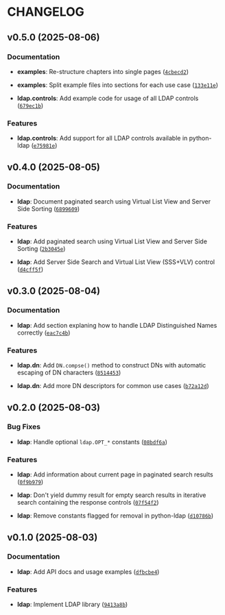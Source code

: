 # CHANGELOG

<!-- version list -->

## v0.5.0 (2025-08-06)

### Documentation

- **examples**: Re-structure chapters into single pages
  ([`4cbecd2`](https://github.com/Free-IAM/freeiam/commit/4cbecd2ded63bf91155a9152eb29cf5aeefd4fec))

- **examples**: Split example files into sections for each use case
  ([`133e11e`](https://github.com/Free-IAM/freeiam/commit/133e11e36f11267a4bc7d0da4e9be53501e0bc7d))

- **ldap.controls**: Add example code for usage of all LDAP controls
  ([`679ec1b`](https://github.com/Free-IAM/freeiam/commit/679ec1b8c7d60c28edbfe26c916c663d3f84ada9))

### Features

- **ldap.controls**: Add support for all LDAP controls available in python-ldap
  ([`e75981e`](https://github.com/Free-IAM/freeiam/commit/e75981e3cff87819ce0950980330ccbec02aa946))


## v0.4.0 (2025-08-05)

### Documentation

- **ldap**: Document paginated search using Virtual List View and Server Side Sorting
  ([`6899609`](https://github.com/Free-IAM/freeiam/commit/6899609f8b3857420a8577923414b256b40d8f75))

### Features

- **ldap**: Add paginated search using Virtual List View and Server Side Sorting
  ([`2b3045e`](https://github.com/Free-IAM/freeiam/commit/2b3045ed8e7715797ed9b165faaf90befda0a010))

- **ldap**: Add Server Side Search and Virtual List View (SSS+VLV) control
  ([`d4cff5f`](https://github.com/Free-IAM/freeiam/commit/d4cff5f51c82fd1a3bf2633498c49b21b4187da2))


## v0.3.0 (2025-08-04)

### Documentation

- **ldap**: Add section explaning how to handle LDAP Distinguished Names correctly
  ([`eac7c4b`](https://github.com/Free-IAM/freeiam/commit/eac7c4bca6c80c1992f911ba204688eaed35e167))

### Features

- **ldap.dn**: Add `DN.compse()` method to construct DNs with automatic escaping of DN characters
  ([`8514453`](https://github.com/Free-IAM/freeiam/commit/85144538d05ea8388fad2c416eb88b9b3460c366))

- **ldap.dn**: Add more DN descriptors for common use cases
  ([`b72a12d`](https://github.com/Free-IAM/freeiam/commit/b72a12d76a5aa25bcf80eb9803f20360f04b730a))


## v0.2.0 (2025-08-03)

### Bug Fixes

- **ldap**: Handle optional `ldap.OPT_*` constants
  ([`08bdf6a`](https://github.com/Free-IAM/freeiam/commit/08bdf6ad94f93a88cba8c989a59008ac3b63a0fd))

### Features

- **ldap**: Add information about current page in paginated search results
  ([`0f9b979`](https://github.com/Free-IAM/freeiam/commit/0f9b97923d0713648f94756e8330d9a5b1b15403))

- **ldap**: Don't yield dummy result for empty search results in iterative search containing the
  response controls
  ([`07f54f2`](https://github.com/Free-IAM/freeiam/commit/07f54f2040be46a53f25e7a7d677e251bb31a588))

- **ldap**: Remove constants flagged for removal in python-ldap
  ([`d10786b`](https://github.com/Free-IAM/freeiam/commit/d10786b7898134d8b90196d7f4ae4029e3f9974e))


## v0.1.0 (2025-08-03)

### Documentation

- **ldap**: Add API docs and usage examples
  ([`dfbcbe4`](https://github.com/Free-IAM/freeiam/commit/dfbcbe40fb8ba95828e9dd095e8b88c3dff4a82c))

### Features

- **ldap**: Implement LDAP library
  ([`9413a8b`](https://github.com/Free-IAM/freeiam/commit/9413a8b8b8c339d220449aa5a7a557a0f7060a02))
